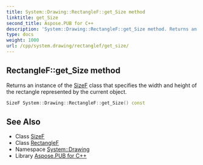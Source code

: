 ```yaml
---
title: System::Drawing::RectangleF::get_Size method
linktitle: get_Size
second_title: Aspose.PUB for C++
description: 'System::Drawing::RectangleF::get_Size method. Returns an instance of the SizeF class that specifies the width and height of the rectangle represented by the current object in C++.'
type: docs
weight: 1000
url: /cpp/system.drawing/rectanglef/get_size/
---
```

## RectangleF::get_Size method


Returns an instance of the [SizeF](../../sizef/) class that specifies the width and height of the rectangle represented by the current object.

```cpp
SizeF System::Drawing::RectangleF::get_Size() const
```

## See Also

* Class [SizeF](../../sizef/)
* Class [RectangleF](../)
* Namespace [System::Drawing](../../)
* Library [Aspose.PUB for C++](../../../)
